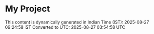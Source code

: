 # My Project

This content is dynamically generated in Indian Time (IST): 2025-08-27 09:24:58 IST
Converted to UTC: 2025-08-27 03:54:58 UTC
